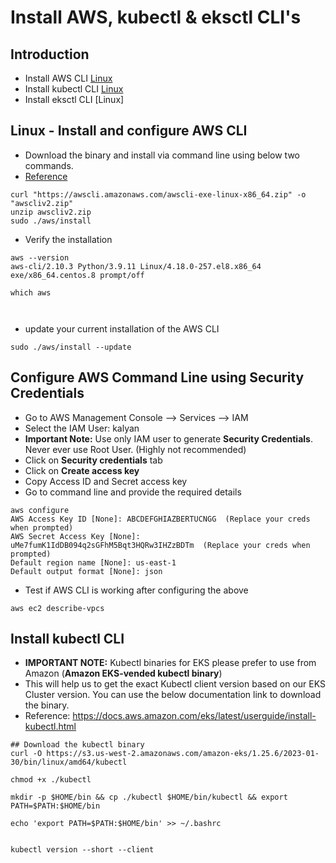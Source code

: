 # Install AWS, kubectl & eksctl CLI's

## Introduction
- Install AWS CLI [Linux](https://github.com/sudheermuthyala/EKS/tree/main/01-EKS-Create-Cluster-using-eksctl/01-01-Install-CLIs#linux---install-and-configure-aws-cli)
- Install kubectl CLI [Linux](https://github.com/sudheermuthyala/EKS/tree/main/01-EKS-Create-Cluster-using-eksctl/01-01-Install-CLIs#install-kubectl-cli)
- Install eksctl CLI [Linux]

## Linux - Install and configure AWS CLI 
- Download the binary and install via command line using below two commands.
- [Reference](https://docs.aws.amazon.com/cli/latest/userguide/getting-started-install.html)
```t
curl "https://awscli.amazonaws.com/awscli-exe-linux-x86_64.zip" -o "awscliv2.zip"
unzip awscliv2.zip
sudo ./aws/install
```
- Verify the installation

```t
aws --version
aws-cli/2.10.3 Python/3.9.11 Linux/4.18.0-257.el8.x86_64 exe/x86_64.centos.8 prompt/off

which aws



```

- update your current installation of the AWS CLI
```t
sudo ./aws/install --update

```

## Configure AWS Command Line using Security Credentials
- Go to AWS Management Console --> Services --> IAM
- Select the IAM User: kalyan 
- **Important Note:** Use only IAM user to generate **Security Credentials**. Never ever use Root User. (Highly not recommended)
- Click on **Security credentials** tab
- Click on **Create access key**
- Copy Access ID and Secret access key
- Go to command line and provide the required details
```
aws configure
AWS Access Key ID [None]: ABCDEFGHIAZBERTUCNGG  (Replace your creds when prompted)
AWS Secret Access Key [None]: uMe7fumK1IdDB094q2sGFhM5Bqt3HQRw3IHZzBDTm  (Replace your creds when prompted)
Default region name [None]: us-east-1
Default output format [None]: json
```
- Test if AWS CLI is working after configuring the above
```
aws ec2 describe-vpcs
```

## Install kubectl CLI 
- **IMPORTANT NOTE:** Kubectl binaries for EKS please prefer to use from Amazon (**Amazon EKS-vended kubectl binary**)
- This will help us to get the exact Kubectl client version based on our EKS Cluster version. You can use the below documentation link to download the binary.
- Reference: https://docs.aws.amazon.com/eks/latest/userguide/install-kubectl.html

```t
## Download the kubectl binary 
curl -O https://s3.us-west-2.amazonaws.com/amazon-eks/1.25.6/2023-01-30/bin/linux/amd64/kubectl

chmod +x ./kubectl

mkdir -p $HOME/bin && cp ./kubectl $HOME/bin/kubectl && export PATH=$PATH:$HOME/bin

echo 'export PATH=$PATH:$HOME/bin' >> ~/.bashrc


kubectl version --short --client

```